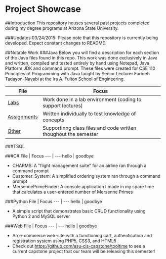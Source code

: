 # Project Showcase

##Introduction
This repository houses several past projects completed during my degree programs at Arizona State University.

###Updates
03/24/2015: Please note that this repository is currently being developed. Expect constant changes to README.

##Notable Work
###Java
Below you will find a description for each section of the Java files found in this repo. This work was done exclusively in Java and written, compiled and tested entirely by hand using Notepad, Java Platform JDK and command prompt. These files were created for CSE 110 Principles of Programming with Java taught by Senior Lecturer Farideh Tadayon-Navabi at the Ira A. Fulton School of Engineering.

File | Focus
--- | ---
[Labs](Java/Labs) | Work done in a lab environment (coding to support lectures)
[Assignments](Java/Assignments) | Written individually to test knowledge of concepts
[Other](Java/Other) | Supportinng class files and code written thoughout the semester

###TSQL


###C\# 
File | Focus
--- | ---
hello | goodbye
* CHARMS: A "flight management suite" for an airline ran through a command prompt
* Customer_System: A simplified ordering system ran through a command prompt
* MersennePrimeFinder: A console application I made in my spare time that calculates a user-entered number of Mersenne Primes

###Python
File | Focus
--- | ---
hello | goodbye
* A simple script that demonstrates basic CRUD functionality using Python 2 and MySQL server

###Web
File | Focus
--- | ---
hello | goodbye
* An e-commerce web-site with a functioning cart, authentication and registration system using PHP5, CSS3, and HTML5
* Check out https://github.com/asu-cis-capstone/tooltime to see a current capstone project that our team will be releasing this semester!
